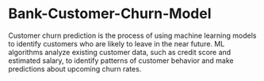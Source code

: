 # Bank-Customer-Churn-Model
Customer churn prediction is the process of using machine learning models to identify customers who are likely to leave in the near future. ML algorithms analyze existing customer data, such as credit score and estimated salary, to identify patterns of customer behavior and make predictions about upcoming churn rates.

